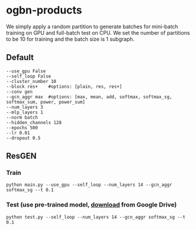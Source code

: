 # ogbn-products
We simply apply a random partition to generate batches for mini-batch training on GPU and full-batch test on CPU. We set the number of partitions to be 10 for training and the batch size is 1 subgraph.
## Default 
	--use_gpu False 
	--self_loop False
	--cluster_number 10
    --block res+ 	#options: [plain, res, res+]
    --conv gen
    --gcn_aggr max 	#options: [max, mean, add, softmax, softmax_sg, softmax_sum, power, power_sum]
    --num_layers 3
	--mlp_layers 1
    --norm batch
    --hidden_channels 128
    --epochs 500
    --lr 0.01
	--dropout 0.5
## ResGEN
### Train
	python main.py --use_gpu --self_loop --num_layers 14 --gcn_aggr softmax_sg --t 0.1

### Test (use pre-trained model, [download](https://drive.google.com/file/d/1OxyA2IZN-4BCfkWzUG8QBS-khxhHHnZB/view?usp=sharing) from Google Drive)
	python test.py --self_loop --num_layers 14 --gcn_aggr softmax_sg --t 0.1
